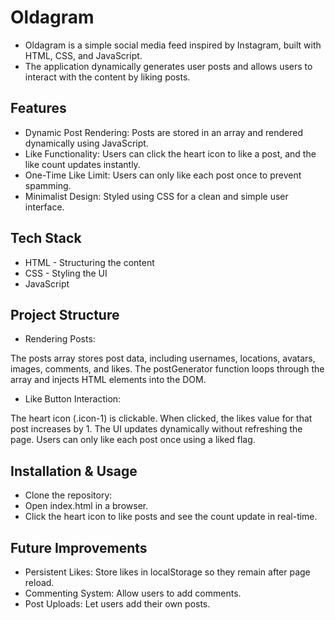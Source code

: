 # Oldagram

- Oldagram is a simple social media feed inspired by Instagram, built with HTML, CSS, and JavaScript. 
- The application dynamically generates user posts and allows users to interact with the content by liking posts.

## Features

- Dynamic Post Rendering: Posts are stored in an array and rendered dynamically using JavaScript.
- Like Functionality: Users can click the heart icon to like a post, and the like count updates instantly.
- One-Time Like Limit: Users can only like each post once to prevent spamming.
- Minimalist Design: Styled using CSS for a clean and simple user interface.

## Tech Stack
- HTML - Structuring the content
- CSS - Styling the UI
- JavaScript

## Project Structure

- Rendering Posts:

The posts array stores post data, including usernames, locations, avatars, images, comments, and likes.
The postGenerator function loops through the array and injects HTML elements into the DOM.

- Like Button Interaction:

The heart icon (.icon-1) is clickable.
When clicked, the likes value for that post increases by 1.
The UI updates dynamically without refreshing the page.
Users can only like each post once using a liked flag.

## Installation & Usage

- Clone the repository:
- Open index.html in a browser.
- Click the heart icon to like posts and see the count update in real-time.

## Future Improvements

- Persistent Likes: Store likes in localStorage so they remain after page reload.
- Commenting System: Allow users to add comments.
- Post Uploads: Let users add their own posts.
